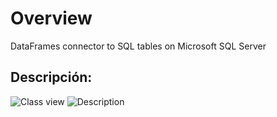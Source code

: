 # Overview 
DataFrames connector to SQL tables on Microsoft SQL Server

## Descripción:
![Class view](docs/imgs/image-1.png)
![Description](docs/imgs/image.png)
